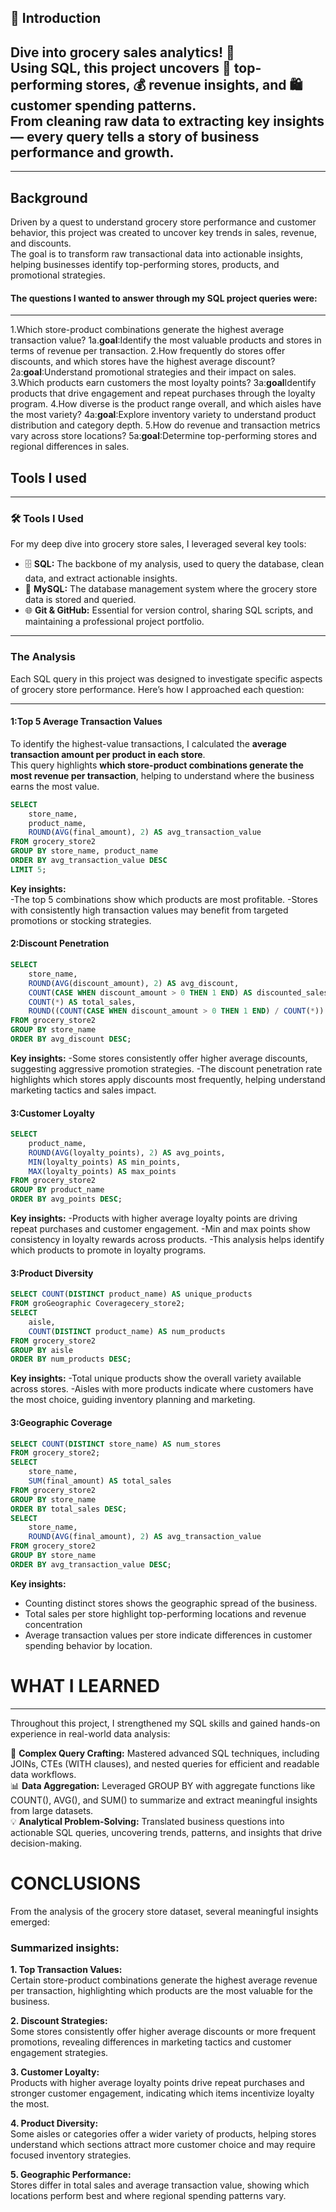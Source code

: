 ## 🧠 Introduction 
Dive into grocery sales analytics! 🧾  
Using SQL, this project uncovers 🥇 top-performing stores, 💰 revenue insights, and 🛍️ customer spending patterns.  
From cleaning raw data to extracting key insights — every query tells a story of business performance and growth.
---
---
## Background
Driven by a quest to understand grocery store performance and customer behavior, this project was created to uncover key trends in sales, revenue, and discounts.  
The goal is to transform raw transactional data into actionable insights, helping businesses identify top-performing stores, products, and promotional strategies.
#### The questions I wanted to answer through my SQL project queries were:
---
1.Which store-product combinations generate the highest average transaction value?
1a.**goal**:Identify the most valuable products and stores in terms of revenue per transaction.
2.How frequently do stores offer discounts, and which stores have the highest average discount?
2a:**goal**:Understand promotional strategies and their impact on sales.
3.Which products earn customers the most loyalty points?
3a:**goal**Identify products that drive engagement and repeat purchases through the loyalty program.
4.How diverse is the product range overall, and which aisles have the most variety?
4a:**goal**:Explore inventory variety to understand product distribution and category depth.
5.How do revenue and transaction metrics vary across store locations?
5a:**goal**:Determine top-performing stores and regional differences in sales.

## Tools I used
---
### 🛠 Tools I Used
For my deep dive into grocery store sales, I leveraged several key tools:
- 🗄 **SQL:** The backbone of my analysis, used to query the database, clean data, and extract actionable insights.
- 🐬 **MySQL:** The database management system where the grocery store data is stored and queried.
- 🌐 **Git & GitHub:** Essential for version control, sharing SQL scripts, and maintaining a professional project portfolio.
---
### The Analysis
Each SQL query in this project was designed to investigate specific aspects of grocery store performance. Here’s how I approached each question:

---

#### 1:Top 5 Average Transaction Values
To identify the highest-value transactions, I calculated the **average transaction amount per product in each store**.  
This query highlights **which store-product combinations generate the most revenue per transaction**, helping to understand where the business earns the most value.
```sql
SELECT 
    store_name,
    product_name,
    ROUND(AVG(final_amount), 2) AS avg_transaction_value
FROM grocery_store2
GROUP BY store_name, product_name
ORDER BY avg_transaction_value DESC
LIMIT 5;
```

**Key insights:**  
-The top 5 combinations show which products are most profitable.
-Stores with consistently high transaction values may benefit from targeted promotions or stocking strategies.

#### 2:Discount Penetration

```sql
SELECT 
    store_name,
    ROUND(AVG(discount_amount), 2) AS avg_discount,
    COUNT(CASE WHEN discount_amount > 0 THEN 1 END) AS discounted_sales,
    COUNT(*) AS total_sales,
    ROUND((COUNT(CASE WHEN discount_amount > 0 THEN 1 END) / COUNT(*)) * 100, 2) AS discount_penetration_rate
FROM grocery_store2
GROUP BY store_name
ORDER BY avg_discount DESC;
```
**Key insights:**
-Some stores consistently offer higher average discounts, suggesting aggressive promotion strategies.
-The discount penetration rate highlights which stores apply discounts most frequently, helping understand marketing tactics and sales impact.

#### 3:Customer Loyalty
```sql
SELECT 
    product_name,
    ROUND(AVG(loyalty_points), 2) AS avg_points,
    MIN(loyalty_points) AS min_points,
    MAX(loyalty_points) AS max_points
FROM grocery_store2
GROUP BY product_name
ORDER BY avg_points DESC;
```
**Key insights:**
-Products with higher average loyalty points are driving repeat purchases and customer engagement.
-Min and max points show consistency in loyalty rewards across products.
-This analysis helps identify which products to promote in loyalty programs.

#### 3:Product Diversity
```sql
SELECT COUNT(DISTINCT product_name) AS unique_products
FROM groGeographic Coveragecery_store2;
SELECT 
    aisle, 
    COUNT(DISTINCT product_name) AS num_products
FROM grocery_store2
GROUP BY aisle
ORDER BY num_products DESC;
```
**Key insights:**
-Total unique products show the overall variety available across stores.
-Aisles with more products indicate where customers have the most choice, guiding inventory planning and marketing.

#### 3:Geographic Coverage
```sql
SELECT COUNT(DISTINCT store_name) AS num_stores
FROM grocery_store2;
SELECT 
    store_name, 
    SUM(final_amount) AS total_sales
FROM grocery_store2
GROUP BY store_name
ORDER BY total_sales DESC;
SELECT 
    store_name, 
    ROUND(AVG(final_amount), 2) AS avg_transaction_value
FROM grocery_store2
GROUP BY store_name
ORDER BY avg_transaction_value DESC;
```
**Key insights:**
- Counting distinct stores shows the geographic spread of the business.
- Total sales per store highlight top-performing locations and revenue concentration
- Average transaction values per store indicate differences in customer spending behavior by location.

# WHAT I LEARNED
---

Throughout this project, I strengthened my SQL skills and gained hands-on experience in real-world data analysis:

🧩 **Complex Query Crafting:** Mastered advanced SQL techniques, including JOINs, CTEs (WITH clauses), and nested queries for efficient and readable data workflows.  
📊 **Data Aggregation:** Leveraged GROUP BY with aggregate functions like COUNT(), AVG(), and SUM() to summarize and extract meaningful insights from large datasets.  
💡 **Analytical Problem-Solving:** Translated business questions into actionable SQL queries, uncovering trends, patterns, and insights that drive decision-making.

# CONCLUSIONS
From the analysis of the grocery store dataset, several meaningful insights emerged:

### Summarized insights:

**1. Top Transaction Values:**  
Certain store-product combinations generate the highest average revenue per transaction, highlighting which products are the most valuable for the business.  

**2. Discount Strategies:**  
Some stores consistently offer higher average discounts or more frequent promotions, revealing differences in marketing tactics and customer engagement strategies.  

**3. Customer Loyalty:**  
Products with higher average loyalty points drive repeat purchases and stronger customer engagement, indicating which items incentivize loyalty the most.  

**4. Product Diversity:**  
Some aisles or categories offer a wider variety of products, helping stores understand which sections attract more customer choice and may require focused inventory strategies.  

**5. Geographic Performance:**  
Stores differ in total sales and average transaction value, showing which locations perform best and where regional spending patterns vary.  


